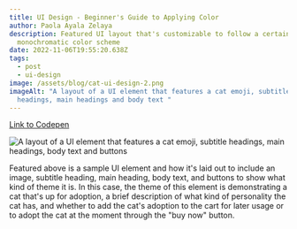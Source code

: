 ```yaml
---
title: UI Design - Beginner's Guide to Applying Color
author: Paola Ayala Zelaya
description: Featured UI layout that's customizable to follow a certain
  monochromatic color scheme
date: 2022-11-06T19:55:20.638Z
tags:
  - post
  - ui-design
image: /assets/blog/cat-ui-design-2.png
imageAlt: "A layout of a UI element that features a cat emoji, subtitle
  headings, main headings and body text "
---
```

[L﻿ink to Codepen](https://codepen.io/payalazelaya/full/xxjazZg)

![A layout of a UI element that features a cat emoji, subtitle headings, main headings, body text and buttons](/assets/blog/cat-ui-design.png "UI Beginner's Guide to Applying Color")

F﻿eatured above is a sample UI element and how it's laid out to include an image, subtitle heading, main heading, body text, and buttons to show what kind of theme it is. In this case, the theme of this element is demonstrating a cat that's up for adoption, a brief description of what kind of personality the cat has, and whether to add the cat's adoption to the cart for later usage or to adopt the cat at the moment through the "buy now" button.